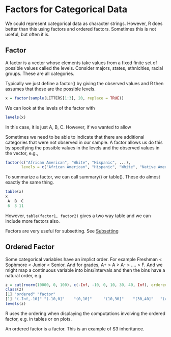 # Factors for Categorical Data

We could represent categorical data as character strings.
However, R does better than this using factors and ordered factors.
Sometimes this is not useful, but often it is.

## Factor
A factor is a vector whose elements take values from a fixed 
finite set of possible values called the levels.
Consider majors, states, ethnicities, racial groups. These are all categories.

Typically we just define a factor() by giving the observed values and R then assumes
that these are the possible levels.
```r
x = factor(sample(LETTERS[1:3], 20, replace = TRUE))
```

We can look at the levels of the factor with
```r
levels(x)
```
In this case, it is just A, B, C.
However, if we wanted to allow

Sometimes we need to be able to indicate that there are additional categories that
were not observed in our sample. A factor allows us do this by specifying
the possible values in the levels and the observed values in the vector,
e.g.,
```r
factor(c("African American", "White", "Hispanic", ...),
       levels = c("African American", "Hispanic", "White", "Native American", "Eskimo""))
```


To summarize a factor, we can call summary() or table(). These do almost exactly the same thing.
```r
table(x)
x
 A  B  C 
 6  3 11 
```

However, `table(factor1, factor2)` gives a two way table and we can include more factors also.



Factors are very useful for subsetting. See [Subsetting](Subsetting.html)

## Ordered Factor

Some categorical variables have an implict order.
For example Freshman < Sophmore < Junior < Senior.
And for grades, A+ > A > A- > .... > F.
And we  might map a continuous variable into bins/intervals
and then the bins have a natural order, 
e.g. 
```r
z = cut(rnorm(10000, 0, 100), c(-Inf, -10, 0, 10, 30, 40, Inf), ordered = TRUE)
class(z)
[1] "ordered" "factor" 
[1] "(-Inf,-10]" "(-10,0]"    "(0,10]"     "(10,30]"    "(30,40]"   "(40, Inf]" 
levels(z)
```

R uses the ordering when displaying the computations involving the ordered
factor, e.g. in tables or on plots.

An ordered factor is a factor. This is an example of S3 inheritance.



